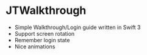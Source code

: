 # JTWalkthrough
 - Simple Walkthrough/Login guide written in Swift 3
 - Support screen rotation
 - Remember login state
 - Nice animations
